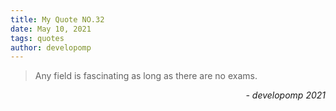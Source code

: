 ```yaml
---
title: My Quote NO.32
date: May 10, 2021
tags: quotes
author: developomp
---
```


> Any field is fascinating as long as there are no exams.

<div style="text-align: right"> <i>- developomp 2021</i> </div>
